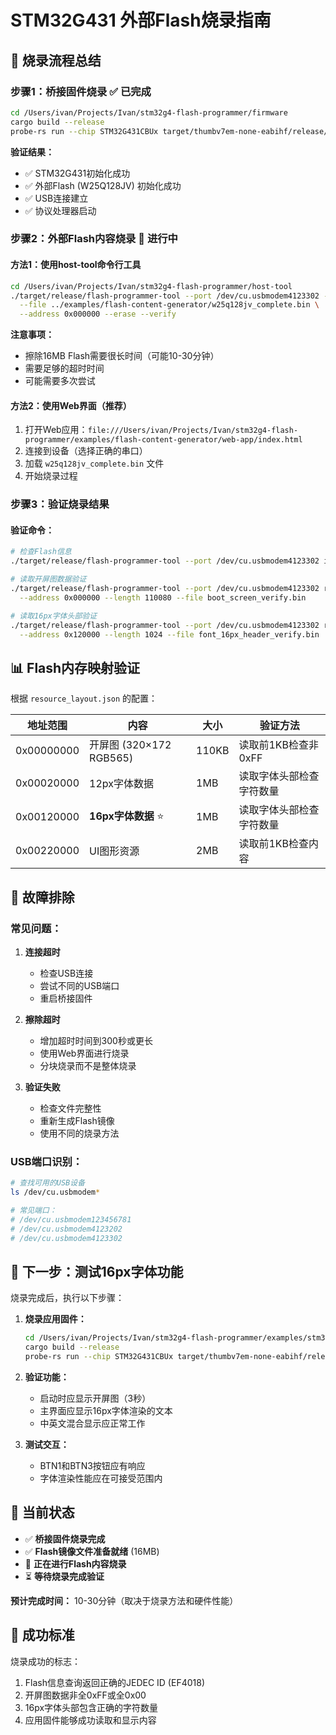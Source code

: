 # STM32G431 外部Flash烧录指南

## 🎯 **烧录流程总结**

### **步骤1：桥接固件烧录** ✅ **已完成**

```bash
cd /Users/ivan/Projects/Ivan/stm32g4-flash-programmer/firmware
cargo build --release
probe-rs run --chip STM32G431CBUx target/thumbv7em-none-eabihf/release/stm32g4-flash-programmer
```

**验证结果：**

- ✅ STM32G431初始化成功
- ✅ 外部Flash (W25Q128JV) 初始化成功
- ✅ USB连接建立
- ✅ 协议处理器启动

### **步骤2：外部Flash内容烧录** 🔄 **进行中**

#### **方法1：使用host-tool命令行工具**

```bash
cd /Users/ivan/Projects/Ivan/stm32g4-flash-programmer/host-tool
./target/release/flash-programmer-tool --port /dev/cu.usbmodem4123302 --timeout 300 write \
  --file ../examples/flash-content-generator/w25q128jv_complete.bin \
  --address 0x000000 --erase --verify
```

**注意事项：**

- 擦除16MB Flash需要很长时间（可能10-30分钟）
- 需要足够的超时时间
- 可能需要多次尝试

#### **方法2：使用Web界面（推荐）**

1. 打开Web应用：`file:///Users/ivan/Projects/Ivan/stm32g4-flash-programmer/examples/flash-content-generator/web-app/index.html`
2. 连接到设备（选择正确的串口）
3. 加载 `w25q128jv_complete.bin` 文件
4. 开始烧录过程

### **步骤3：验证烧录结果**

#### **验证命令：**

```bash
# 检查Flash信息
./target/release/flash-programmer-tool --port /dev/cu.usbmodem4123302 info

# 读取开屏图数据验证
./target/release/flash-programmer-tool --port /dev/cu.usbmodem4123302 read \
  --address 0x000000 --length 110080 --file boot_screen_verify.bin

# 读取16px字体头部验证
./target/release/flash-programmer-tool --port /dev/cu.usbmodem4123302 read \
  --address 0x120000 --length 1024 --file font_16px_header_verify.bin
```

## 📊 **Flash内存映射验证**

根据 `resource_layout.json` 的配置：

| 地址范围 | 内容 | 大小 | 验证方法 |
|---------|------|------|----------|
| 0x00000000 | 开屏图 (320×172 RGB565) | 110KB | 读取前1KB检查非0xFF |
| 0x00020000 | 12px字体数据 | 1MB | 读取字体头部检查字符数量 |
| 0x00120000 | **16px字体数据** ⭐ | 1MB | 读取字体头部检查字符数量 |
| 0x00220000 | UI图形资源 | 2MB | 读取前1KB检查内容 |

## 🔧 **故障排除**

### **常见问题：**

1. **连接超时**
   - 检查USB连接
   - 尝试不同的USB端口
   - 重启桥接固件

2. **擦除超时**
   - 增加超时时间到300秒或更长
   - 使用Web界面进行烧录
   - 分块烧录而不是整体烧录

3. **验证失败**
   - 检查文件完整性
   - 重新生成Flash镜像
   - 使用不同的烧录方法

### **USB端口识别：**

```bash
# 查找可用的USB设备
ls /dev/cu.usbmodem*

# 常见端口：
# /dev/cu.usbmodem123456781
# /dev/cu.usbmodem4123202
# /dev/cu.usbmodem4123302
```

## 🚀 **下一步：测试16px字体功能**

烧录完成后，执行以下步骤：

1. **烧录应用固件：**

   ```bash
   cd /Users/ivan/Projects/Ivan/stm32g4-flash-programmer/examples/stm32g431-w25q128jv
   cargo build --release
   probe-rs run --chip STM32G431CBUx target/thumbv7em-none-eabihf/release/flash-content-viewer
   ```

2. **验证功能：**
   - 启动时应显示开屏图（3秒）
   - 主界面应显示16px字体渲染的文本
   - 中英文混合显示应正常工作

3. **测试交互：**
   - BTN1和BTN3按钮应有响应
   - 字体渲染性能应在可接受范围内

## 📝 **当前状态**

- ✅ **桥接固件烧录完成**
- ✅ **Flash镜像文件准备就绪** (16MB)
- 🔄 **正在进行Flash内容烧录**
- ⏳ **等待烧录完成验证**

**预计完成时间：** 10-30分钟（取决于烧录方法和硬件性能）

## 🎯 **成功标准**

烧录成功的标志：

1. Flash信息查询返回正确的JEDEC ID (EF4018)
2. 开屏图数据非全0xFF或全0x00
3. 16px字体头部包含正确的字符数量
4. 应用固件能够成功读取和显示内容
